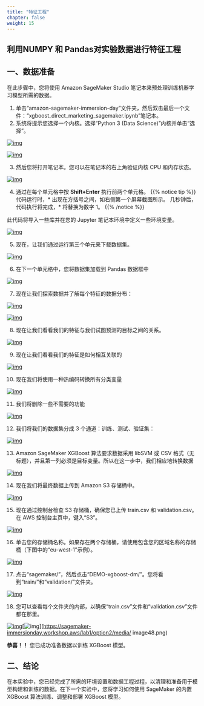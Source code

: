 ```yaml
---
title: "特征工程"
chapter: false
weight: 15
---
```




## 利用NUMPY 和 Pandas对实验数据进行特征工程



## 一、数据准备

在此步骤中，您将使用 Amazon SageMaker Studio 笔记本来预处理训练机器学习模型所需的数据。

1. 单击“amazon-sagemaker-immersion-day”文件夹，然后双击最后一个文件：“xgboost_direct_marketing_sagemaker.ipynb”笔记本。
2. 系统将提示您选择一个内核。选择“Python 3 (Data Science)”内核并单击“选择”。

[![img](https://sagemaker-immersionday.workshop.aws/lab1/option2/media/image39.png)](https://sagemaker-immersionday.workshop.aws/lab1/option2/media/image39.png)

[![img](https://sagemaker-immersionday.workshop.aws/lab1/option2/media/image40.png)](https://sagemaker-immersionday.workshop.aws/lab1/option2/media/image40.png)

3. 然后您将打开笔记本。您可以在笔记本的右上角验证内核 CPU 和内存状态。

[![img](https://sagemaker-immersionday.workshop.aws/lab1/option2/media/image41.png)](https://sagemaker-immersionday.workshop.aws/lab1/option2/media/image41.png)

4. 通过在每个单元格中按 **Shift+Enter** 执行前两个单元格。
{{% notice tip %}}
代码运行时，* 出现在方括号之间，如右侧第一个屏幕截图所示。
几秒钟后，代码执行将完成，* 将替换为数字 1。
{{% /notice %}}

此代码将导入一些库并在您的 Jupyter 笔记本环境中定义一些环境变量。

[![img](https://sagemaker-immersionday.workshop.aws/lab1/option2/media/image9.png)](https://sagemaker-immersionday.workshop.aws/lab1/option2/media/image9.png)

5. 现在，让我们通过运行第三个单元来下载数据集。

[![img](https://sagemaker-immersionday.workshop.aws/lab1/option2/media/image42.png)](https://sagemaker-immersionday.workshop.aws/lab1/option2/media/image42.png)

6. 在下一个单元格中，您将数据集加载到 Pandas 数据框中

[![img](https://sagemaker-immersionday.workshop.aws/lab1/option2/media/image11.png)](https://sagemaker-immersionday.workshop.aws/lab1/option2/media/image11.png)

7. 现在让我们探索数据并了解每个特征的数据分布：

[![img](https://sagemaker-immersionday.workshop.aws/lab1/option2/media/image12.png)](https://sagemaker-immersionday.workshop.aws/lab1/option2/media/image12.png)

[![img](https://sagemaker-immersionday.workshop.aws/lab1/option2/media/image13.png)](https://sagemaker-immersionday.workshop.aws/lab1/option2/media/image13.png)

8. 现在让我们看看我们的特征与我们试图预测的目标之间的关系。

[![img](https://sagemaker-immersionday.workshop.aws/lab1/option2/media/image14.png)](https://sagemaker-immersionday.workshop.aws/lab1/option2/media/image14.png)

9. 现在让我们看看我们的特征是如何相互关联的

[![img](https://sagemaker-immersionday.workshop.aws/lab1/option2/media/image15.png)](https://sagemaker-immersionday.workshop.aws/lab1/option2/media/image15.png)

10. 现在我们将使用一种热编码转换所有分类变量

[![img](https://sagemaker-immersionday.workshop.aws/lab1/option2/media/image16.png)](https://sagemaker-immersionday.workshop.aws/lab1/option2/media/image16.png)

11. 我们将删除一些不需要的功能

[![img](https://sagemaker-immersionday.workshop.aws/lab1/option2/media/image17.png)](https://sagemaker-immersionday.workshop.aws/lab1/option2/media/image17.png)

12. 我们将我们的数据集分成 3 个通道：训练、测试、验证集：

[![img](https://sagemaker-immersionday.workshop.aws/lab1/option2/media/image18.png)](https://sagemaker-immersionday.workshop.aws/lab1/option2/media/image18.png)

13. Amazon SageMaker XGBoost 算法要求数据采用 libSVM 或 CSV 格式（无标题），并且第一列必须是目标变量。所以在这一步中，我们相应地转换数据

[![img](https://sagemaker-immersionday.workshop.aws/lab1/option2/media/image43.png)](https://sagemaker-immersionday.workshop.aws/lab1/option2/media/image43.png)

14. 现在我们将最终数据上传到 Amazon S3 存储桶中。

[![img](https://sagemaker-immersionday.workshop.aws/lab1/option2/media/image19.png)](https://sagemaker-immersionday.workshop.aws/lab1/option2/media/image19.png)

15. 现在通过控制台检查 S3 存储桶，确保您已上传 train.csv 和 validation.csv。在 AWS 控制台主页中，键入“S3”。

[![img](https://sagemaker-immersionday.workshop.aws/lab1/option2/media/image44.png)](https://sagemaker-immersionday.workshop.aws/lab1/option2/media/image44.png)

16. 单击您的存储桶名称。如果存在两个存储桶，请使用包含您的区域名称的存储桶（下图中的“eu-west-1”示例）。

[![img](https://sagemaker-immersionday.workshop.aws/lab1/option2/media/image45.png)](https://sagemaker-immersionday.workshop.aws/lab1/option2/media/image45.png)

17. 点击“sagemaker/”，然后点击“DEMO-xgboost-dm/”。您将看到“train/”和“validation/”文件夹。

[![img](https://sagemaker-immersionday.workshop.aws/lab1/option2/media/image46.png)](https://sagemaker-immersionday.workshop.aws/lab1/option2/media/image46.png)

18. 您可以查看每个文件夹的内部，以确保“train.csv”文件和“validation.csv”文件都在那里。

[![img](https://sagemaker-immersionday.workshop.aws/lab1/option2/media/image47.png)](https://sagemaker-immersionday.workshop.aws/lab1/option2/media/image47.png)[![img](https://sagemaker-immersionday.workshop.aws/lab1/option2/media/image48.png)](https://sagemaker-immersionday.workshop.aws/lab1/option2/media/ image48.png)

**恭喜！！** 您已成功准备数据以训练 XGBoost 模型。



## 二、结论

在本实验中，您已经完成了所需的环境设置和数据工程过程，以清理和准备用于模型构建和训练的数据。在下一个实验中，您将学习如何使用 SageMaker 的内置 XGBoost 算法训练、调整和部署 XGBoost 模型。

